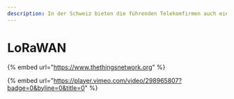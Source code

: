 ```yaml
---
description: In der Schweiz bieten die führenden Telekomfirmen auch ein
---
```


# LoRaWAN

{% embed url="https://www.thethingsnetwork.org" %}

{% embed url="https://player.vimeo.com/video/298965807?badge=0&byline=0&title=0" %}
